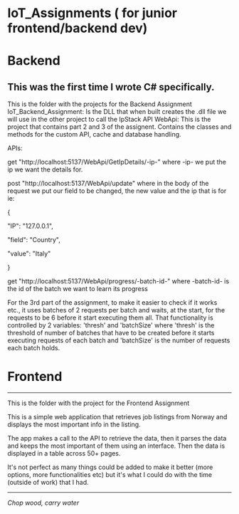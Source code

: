 # IoT_Assignments ( for junior frontend/backend dev)
 
# Backend
This was the first time I wrote C# specifically.
-------------------------------------------
This is the folder with the projects for the Backend Assignment
IoT_Backend_Assignment: Is the DLL that when built creates the .dll file we will use in the other project to call the IpStack API
WebApi: This is the project that contains part 2 and 3 of the assignent. Contains the classes and methods for the custom API, cache and database handling.

APIs:

get "http://localhost:5137/WebApi/GetIpDetails/-ip-" where -ip- we put the ip we want the details for.

post "http://localhost:5137/WebApi/update" where in the body of the request we put our field to be changed, the new value and the ip that is for ie:

{

  "IP": "127.0.0.1",
  
  "field": "Country",
  
  "value": "Italy"
  
}

get "http://localhost:5137/WebApi/progress/-batch-id-" where -batch-id- is the id of the batch we want to learn its progress

For the 3rd part of the assignment, to make it easier to check if it works etc., it uses batches of 2 requests per batch and waits, at the start, for the requests to be 6 before it start executing them all. That functionality is controlled by 2 variables: 'thresh' and 'batchSize' where 'thresh' is the threshold of number of batches that have to be created before it starts executing requests of each batch and 'batchSize' is the number of requests each batch holds.


# Frontend
-------------------------------------------
This is the folder with the project for the Frontend Assignment

This is a simple web application that retrieves job listings from Norway and displays the most important info in the listing.

The app makes a call to the API to retrieve the data, then it parses the data and keeps the most important of them using an interface. Then the data is displayed in a table across 50+ pages. 

It's not perfect as many things could be added to make it better (more options, more functionalities etc) but it's what I could do with the time (outside of work) that I had.

-------------------------------------------

*Chop wood, carry water*
